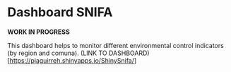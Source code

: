 Dashboard SNIFA
================

**WORK IN PROGRESS**

This dashboard helps to monitor different environmental control indicators (by region and comuna). (LINK TO DASHBOARD)[<https://pjaguirreh.shinyapps.io/ShinySnifa/>\]
